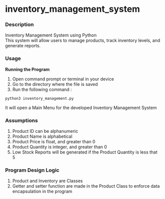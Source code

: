# inventory_management_system


### Description
Inventory Management System using Python <br />
This system will allow users to manage products, track inventory levels, and generate reports. 


### Usage
**Running the Program**

1. Open command prompt or terminal in your device 
2. Go to the directory where the file is saved
3. Run the following command :
```
python3 inventory_management.py
```
It will open a Main Menu for the developed Inventory Management System

### Assumptions
1. Product ID can be alphanumeric
2. Product Name is alphabetical
3. Product Price is float, and greater than 0
4. Product Quantity is integer, and greater than 0
5. Low Stock Reports will be generated if the Product Quantity is less that 5

### Program Design Logic
1. Product and Inventory are Classes
2. Getter and setter function are made in the Product Class to enforce data encapsulation in the program


